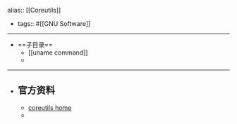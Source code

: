 alias:: [[Coreutils]]

- tags:: #[[GNU Software]]
- ---
- ==子目录==
	- [[uname command]]
	-
- ---
- ## 官方资料
	- [coreutils home](https://www.gnu.org/software/coreutils/)
	-